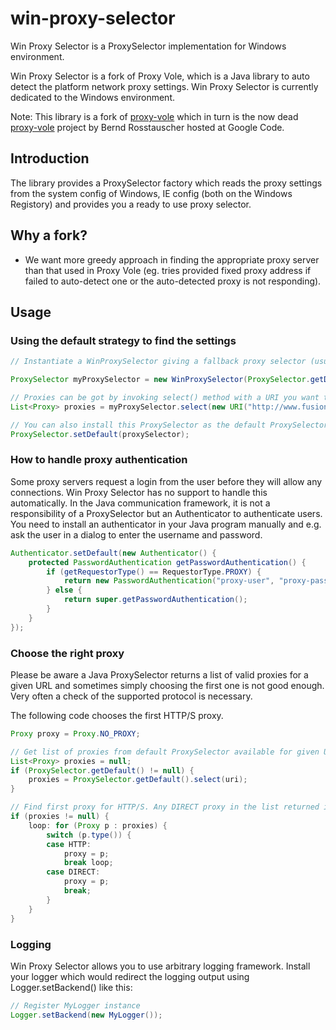 # win-proxy-selector
Win Proxy Selector is a ProxySelector implementation for Windows environment.

Win Proxy Selector is a fork of Proxy Vole, which is a Java library to auto detect the platform network proxy settings.
Win Proxy Selector is currently dedicated to the Windows environment.

Note: This library is a fork of [proxy-vole](https://github.com/MarkusBernhardt/proxy-vole/) which in turn is the now dead [proxy-vole](https://code.google.com/p/proxy-vole/) project by Bernd Rosstauscher hosted at Google Code.

## Introduction
The library provides a ProxySelector factory which reads the proxy settings from the system config of Windows, IE config (both on the Windows Registory) and provides you a ready to use proxy selector.

## Why a fork?
* We want more greedy approach in finding the appropriate proxy server than that used in Proxy Vole (eg. tries provided fixed proxy address if failed to auto-detect one or the auto-detected proxy is not responding).

## Usage

### Using the default strategy to find the settings
```Java
// Instantiate a WinProxySelector giving a fallback proxy selector (usually the system's default proxy selector).

ProxySelector myProxySelector = new WinProxySelector(ProxySelector.getDefault());

// Proxies can be got by invoking select() method with a URI you want to connect to.
List<Proxy> proxies = myProxySelector.select(new URI("http://www.fusions.co.jp"));

// You can also install this ProxySelector as the default ProxySelector for all connections.
ProxySelector.setDefault(proxySelector);
```

### How to handle proxy authentication
Some proxy servers request a login from the user before they will allow any connections. Win Proxy Selector 
has no support to handle this automatically. 
In the Java communication framework, it is not a responsibility of a ProxySelector but an Authenticator to authenticate users.
You need to install an authenticator in your Java program manually and e.g. ask the user in a dialog to enter the username and password.
```Java
Authenticator.setDefault(new Authenticator() {
    protected PasswordAuthentication getPasswordAuthentication() {
        if (getRequestorType() == RequestorType.PROXY) {
            return new PasswordAuthentication("proxy-user", "proxy-password".toCharArray());
        } else { 
            return super.getPasswordAuthentication();
        }
    }               
});
```

### Choose the right proxy
Please be aware a Java ProxySelector returns a list of valid proxies for a given URL and sometimes simply 
choosing the first one is not good enough. Very often a check of the supported protocol is necessary.

The following code chooses the first HTTP/S proxy.
```Java
Proxy proxy = Proxy.NO_PROXY;

// Get list of proxies from default ProxySelector available for given URL
List<Proxy> proxies = null;
if (ProxySelector.getDefault() != null) {
    proxies = ProxySelector.getDefault().select(uri);
}

// Find first proxy for HTTP/S. Any DIRECT proxy in the list returned is only second choice
if (proxies != null) {
    loop: for (Proxy p : proxies) {
        switch (p.type()) {
        case HTTP:
            proxy = p;
            break loop;
        case DIRECT:
            proxy = p;
            break;
        }
    }
}
```

### Logging
Win Proxy Selector allows you to use arbitrary logging framework.
Install your logger which would redirect the logging output using Logger.setBackend() like this:
```Java
// Register MyLogger instance 
Logger.setBackend(new MyLogger());
```


